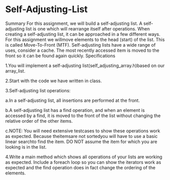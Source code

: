 # Self-Adjusting-List
Summary
For this assignment, we will build a self-adjusting list.  A self-adjusting list is one which will rearrange itself after operations. When creating a self-adjusting list, it can be approached in a few different ways.  For this assignment we willmove elements to the head (start) of the list. This is called Move-To-Front (MTF).  Self-adjusting lists have a wide range of uses, consider a cache. The most recently accessed item is moved to the front so it can be found again quickly. Specifications

1.You will implement a self-adjusting list(self_adjusting_array.h)based on our array_list. 

2.Start with the code we have written in class. 

3.Self-adjusting list operations:
  
  a.In a self-adjusting list, all insertions are performed at the front. 
  
  b.A self-adjusting list has a find operation, and when an element is accessed by a find, it is moved to the front of the list without changing the relative order of the other items. 
  
  c.NOTE: You will need extensive testcases to show these operations work as expected. Because theitemsare not sortedyou will have to use a basic linear searchto find the item. DO NOT assume the item for which you are looking is in the list. 
  
4.Write a main method which shows all operations of your lists are working as expected. Include a foreach loop so you can show the iterators work as expected and the find operation does in fact change the ordering of the elements.      
